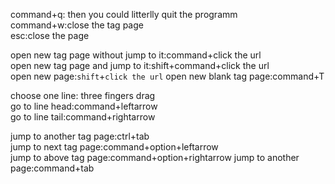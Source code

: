 command+q: then you could litterlly quit the programm  
command+w:close the tag page  
esc:close the page  

open new tag page without jump to it:command+click the url  
open new tag page and jump to it:shift+command+click the url  
open new page:`shift`+`click the url`
open new blank tag page:command+T

choose one line: three fingers drag  
go to line head:command+leftarrow  
go to line tail:command+rightarrow  

jump to another tag page:ctrl+tab  
jump to next tag page:command+option+leftarrow  
jump to above tag page:command+option+rightarrow
jump to another page:command+tab
